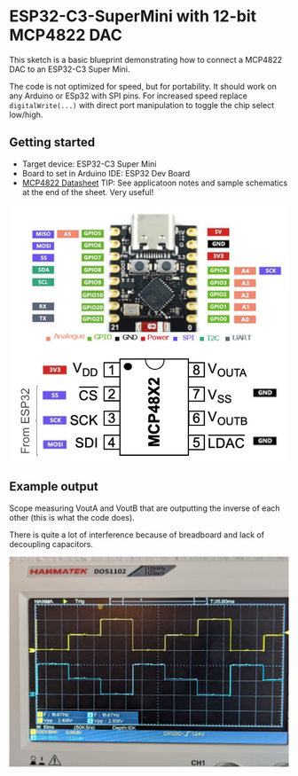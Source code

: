 # ESP32-C3-SuperMini with 12-bit MCP4822 DAC

This sketch is a basic blueprint demonstrating how to connect a MCP4822 DAC to an ESP32-C3 Super Mini.

The code is not optimized for speed, but for portability. It should work on any Arduino or ESp32 with SPI pins.
For increased speed replace `digitalWrite(...)` with direct port manipulation to toggle the chip select low/high.

## Getting started

- Target device: ESP32-C3 Super Mini
- Board to set in Arduino IDE: ESP32 Dev Board
- [MCP4822 Datasheet](./docs/MCP4822-DAC-datasheet.pdf) TIP: See applicatoon notes and sample schematics at the end of the sheet. Very useful!


![ESP32-C3 Super Mini connected to MCP4288 DAC](./docs/ESP32-C3-SuperMini_SPI-DAC_Connect.png)

## Example output

Scope measuring VoutA and VoutB that are outputting the inverse of each other (this is what the code does).

There is quite a lot of interference because of breadboard and lack of decoupling capacitors.

![Oscilloscope photo](./docs/scope-shot.jpg)
